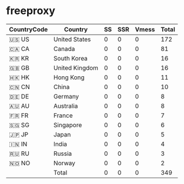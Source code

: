 # freeproxy

|CountryCode|Country|SS|SSR|Vmess|Total|
|  ----  | ----  |  ----  | ----  |  ----  | ----  |
|🇺🇸 US|United States|0|0|0|172|
|🇨🇦 CA|Canada|0|0|0|81|
|🇰🇷 KR|South Korea|0|0|0|16|
|🇬🇧 GB|United Kingdom|0|0|0|16|
|🇭🇰 HK|Hong Kong|0|0|0|11|
|🇨🇳 CN|China|0|0|0|10|
|🇩🇪 DE|Germany|0|0|0|8|
|🇦🇺 AU|Australia|0|0|0|8|
|🇫🇷 FR|France|0|0|0|7|
|🇸🇬 SG|Singapore|0|0|0|6|
|🇯🇵 JP|Japan|0|0|0|5|
|🇮🇳 IN|India|0|0|0|4|
|🇷🇺 RU|Russia|0|0|0|3|
|🇳🇴 NO|Norway|0|0|0|2|
||Total|0|0|0|349| 
